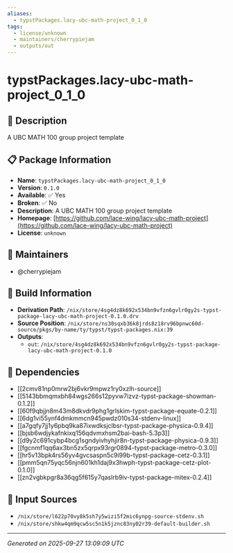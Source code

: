```yaml
---
aliases:
  - typstPackages.lacy-ubc-math-project_0_1_0
tags:
  - license/unknown
  - maintainers/cherrypiejam
  - outputs/out
---
```


# typstPackages.lacy-ubc-math-project_0_1_0

## 📝 Description

A UBC MATH 100 group project template

## 📋 Package Information

- **Name**: `typstPackages.lacy-ubc-math-project_0_1_0`
- **Version**: `0.1.0`
- **Available**: ✅ Yes
- **Broken**: ✅ No
- **Description**: A UBC MATH 100 group project template
- **Homepage**: [https://github.com/lace-wing/lacy-ubc-math-project](https://github.com/lace-wing/lacy-ubc-math-project)
- **License**: `unknown`
## 👥 Maintainers

- @cherrypiejam


## 🔧 Build Information

- **Derivation Path**: `/nix/store/4sg4dz8k692x534bn9vfzn6gvlr0gy2s-typst-package-lacy-ubc-math-project-0.1.0.drv`
- **Source Position**: `/nix/store/ns30sqxb36k8jrds8z18rv96bpnwc60d-source/pkgs/by-name/ty/typst/typst-packages.nix:39`
- **Outputs**:
  - `out`:  `/nix/store/4sg4dz8k692x534bn9vfzn6gvlr0gy2s-typst-package-lacy-ubc-math-project-0.1.0`

## 🔗 Dependencies

- [[2cmv81np0mrw2bj6vkr9mpwz1ry0xzlh-source]]
- [[5143bbmqmxbh84wgs266s12pyvw7izvz-typst-package-showman-0.1.2]]
- [[60f9qbjjn8m43m8dkvdr9phg1grlskim-typst-package-equate-0.2.1]]
- [[6dg1vi55ynf4dmkmmcn945pwdz010s34-stdenv-linux]]
- [[a7gqfy7jj1y6pbq9ka87ixwdksjclbsr-typst-package-physica-0.9.4]]
- [[bjsb6wdjykafnkixq156qdvmxhsm2bai-bash-5.3p3]]
- [[d9y2c691cybp4bcg1sgndyivhyhjir8n-typst-package-physica-0.9.3]]
- [[fgcnmf1qq6ax3bn5zx5qrpx93rgr0894-typst-package-metro-0.3.0]]
- [[hr5v13bpk4rs56yv4gvcsaspn5c9i99b-typst-package-cetz-0.3.1]]
- [[pmm5qn75yqc56njn601kh1daj9x3hwph-typst-package-cetz-plot-0.1.0]]
- [[zn2vgbkpgr8a36qg5f615y7qaslrb9iv-typst-package-mitex-0.2.4]]

## 📁 Input Sources

- `/nix/store/l622p70vy8k5sh7y5wizi5f2mic6ynpg-source-stdenv.sh`
- `/nix/store/shkw4qm9qcw5sc5n1k5jznc83ny02r39-default-builder.sh`

---
*Generated on 2025-09-27 13:09:09 UTC*

